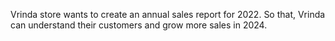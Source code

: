 Vrinda store wants to create an annual sales report for 2022. So that, Vrinda can understand their customers and grow more sales in 2024.
